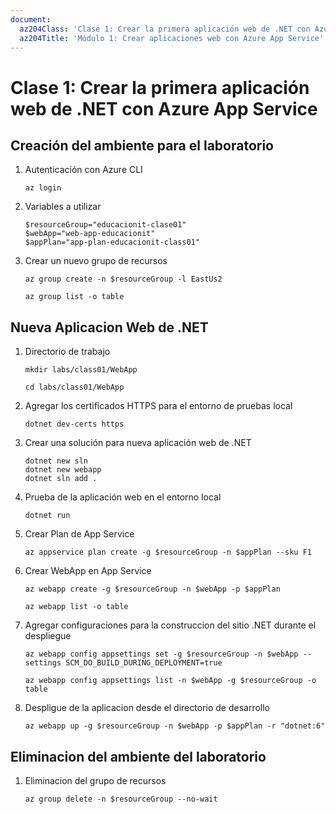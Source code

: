 ```yaml
---
document:
  az204Class: 'Clase 1: Crear la primera aplicación web de .NET con Azure App Service'
  az204Title: 'Módulo 1: Crear aplicaciones web con Azure App Service'
---
```


# Clase 1: Crear la primera aplicación web de .NET con Azure App Service

## Creación del ambiente para el laboratorio

1. Autenticación con Azure CLI
    ```pwsh
    az login
    ```
1. Variables a utilizar
    ```pwsh
    $resourceGroup="educacionit-clase01"
    $webApp="web-app-educacionit"
    $appPlan="app-plan-educacionit-class01"
    ```
1. Crear un nuevo grupo de recursos
    ```pwsh
    az group create -n $resourceGroup -l EastUs2

    az group list -o table
    ```

## Nueva Aplicacion Web de .NET

1. Directorio de trabajo
    ```pwsh
    mkdir labs/class01/WebApp

    cd labs/class01/WebApp
    ```
1. Agregar los certificados HTTPS para el entorno de pruebas local
    ```pwsh
    dotnet dev-certs https
    ```
1. Crear una solución para nueva aplicación web de .NET
    ```pwsh
    dotnet new sln
    dotnet new webapp
    dotnet sln add .
    ```
1. Prueba de la aplicación web en el entorno local
    ```pwsh
    dotnet run
    ```
1. Crear Plan de App Service
    ```pwsh
    az appservice plan create -g $resourceGroup -n $appPlan --sku F1
    ```
1. Crear WebApp en App Service
    ```pwsh
    az webapp create -g $resourceGroup -n $webApp -p $appPlan

    az webapp list -o table
    ```
1. Agregar configuraciones para la construccion del sitio .NET durante el despliegue
    ```pwsh
    az webapp config appsettings set -g $resourceGroup -n $webApp --settings SCM_DO_BUILD_DURING_DEPLOYMENT=true

    az webapp config appsettings list -n $webApp -g $resourceGroup -o table
    ```
1. Despligue de la aplicacion desde el directorio de desarrollo
    ```pwsh
    az webapp up -g $resourceGroup -n $webApp -p $appPlan -r "dotnet:6"
    ```

## Eliminacion del ambiente del laboratorio

1. Eliminacion del grupo de recursos
    ```pwsh
    az group delete -n $resourceGroup --no-wait
    ```